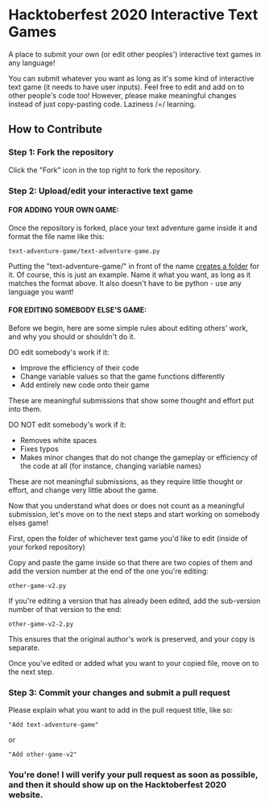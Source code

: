 # Hacktoberfest 2020 Interactive Text Games
A place to submit your own (or edit other peoples') interactive text games in any language!

You can submit whatever you want as long as it's some kind of interactive text game (it needs to have user inputs).
Feel free to edit and add on to other people's code too! However, please make meaningful changes instead of just copy-pasting code. Laziness /=/ learning.

## How to Contribute


### Step 1: Fork the repository

Click the "Fork" icon in the top right to fork the repository.



### Step 2: Upload/edit your interactive text game

#### FOR ADDING YOUR OWN GAME:

Once the repository is forked, place your text adventure game inside it and format the file name like this:

`text-adventure-game/text-adventure-game.py` 

Putting the "text-adventure-game/" in front of the name [creates a folder](https://camo.githubusercontent.com/29f2fd0f075716239c61d9cd7dd58c5b02ca297a/687474703a2f2f692e737461636b2e696d6775722e636f6d2f3949666d6a2e676966) for it.
Of course, this is just an example. Name it what you want, as long as it matches the format above. It also doesn't have to be python - use any language you want!


#### FOR EDITING SOMEBODY ELSE'S GAME:

Before we begin, here are some simple rules about editing others' work, and why you should or shouldn't do it.

DO edit somebody's work if it: 
- Improve the efficiency of their code
- Change variable values so that the game functions differently
- Add entirely new code onto their game

These are meaningful submissions that show some thought and effort put into them.

DO NOT edit somebody's work if it:
- Removes white spaces
- Fixes typos
- Makes minor changes that do not change the gameplay or efficiency of the code at all (for instance, changing variable names)

These are not meaningful submissions, as they require little thought or effort, and change very little about the game.

Now that you understand what does or does not count as a meaningful submission, let's move on to the next steps and start working on somebody elses game!

First, open the folder of whichever text game you'd like to edit (inside of your forked repository)

Copy and paste the game inside so that there are two copies of them and add the version number at the end of the one you're editing:

`other-game-v2.py`

If you're editing a version that has already been edited, add the sub-version number of that version to the end:

`other-game-v2-2.py`

This ensures that the original author's work is preserved, and your copy is separate.

Once you've edited or added what you want to your copied file, move on to the next step.



### Step 3: Commit your changes and submit a pull request

Please explain what you want to add in the pull request title, like so:

`"Add text-adventure-game"`

or

`"Add other-game-v2"`

### You're done! I will verify your pull request as soon as possible, and then it should show up on the Hacktoberfest 2020 website.
